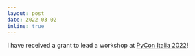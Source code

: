 ```yaml
---
layout: post
date: 2022-03-02
inline: true
---
```


I have received a grant to lead a workshop at [PyCon Italia 2022](https://pycon.it/en/streaming)!